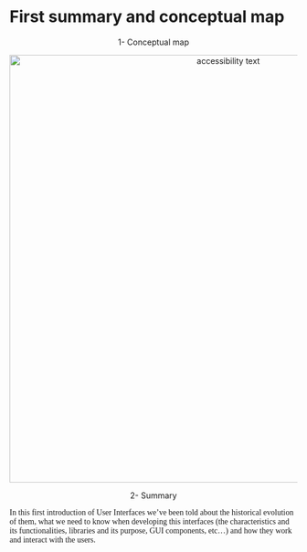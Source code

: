 # First summary and conceptual map
<p align="center">
1- Conceptual map
</p>

<p align="center">
  <img src="https://github.com/iesfbmoll/UID_Exercise_1/blob/master/Conceptual%20map.png" width="750" alt="accessibility text">
</p>

<p align="center">
2- Summary
</p>

<p><font face="verdana">In this first introduction of User Interfaces we’ve been told about the historical evolution of them, what we need to know when developing this interfaces (the characteristics and its functionalities, libraries and its purpose, GUI components, etc…) and how they work and interact with the users.</font></p>
